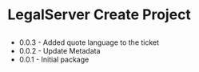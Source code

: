 # LegalServer Create Project

##
* 0.0.3 - Added quote language to the ticket
* 0.0.2 - Update Metadata
* 0.0.1 - Initial package